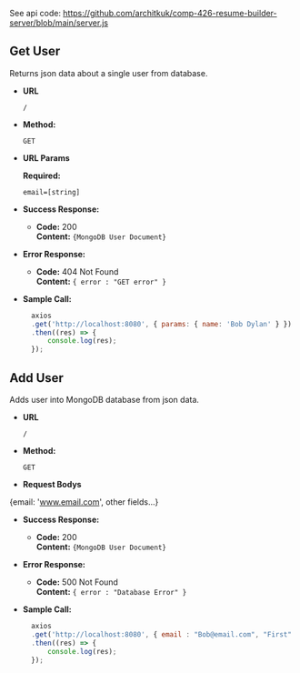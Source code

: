 See api code: https://github.com/architkuk/comp-426-resume-builder-server/blob/main/server.js

**Get User**
----
  Returns json data about a single user from database.

* **URL**

  `/`

* **Method:**

  `GET`
  
*  **URL Params**

   **Required:**
 
   `email=[string]`

* **Success Response:**

  * **Code:** 200 <br />
    **Content:** `{MongoDB User Document}`
 
* **Error Response:**

  * **Code:** 404 Not Found <br />
    **Content:** `{ error : "GET error" }`

* **Sample Call:**

  ```javascript
    axios
	.get('http://localhost:8080', { params: { name: 'Bob Dylan' } })
	.then((res) => {
		console.log(res);
	});
  ```
  
**Add User**
----
  Adds user into MongoDB database from json data.

* **URL**

  `/`

* **Method:**

  `GET`
  
*  **Request Bodys**

{email: 'www.email.com', other fields...}

* **Success Response:**

  * **Code:** 200 <br />
    **Content:** `{MongoDB User Document}`
 
* **Error Response:**

  * **Code:** 500 Not Found <br />
    **Content:** `{ error : "Database Error" }`

* **Sample Call:**

  ```javascript
    axios
	.get('http://localhost:8080', { email : "Bob@email.com", "First" : "Bob", "Last" : "Jones" })
	.then((res) => {
		console.log(res);
	});
  ```
